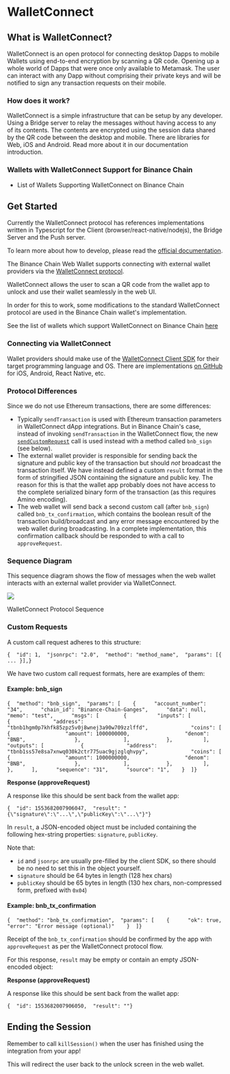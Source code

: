 # WalletConnect

## **What is WalletConnect?** <a id="what-is-walletconnect"></a>

WalletConnect is an open protocol for connecting desktop Dapps to mobile Wallets using end-to-end encryption by scanning a QR code. Opening up a whole world of Dapps that were once only available to Metamask. The user can interact with any Dapp without comprising their private keys and will be notified to sign any transaction requests on their mobile.

### How does it work? <a id="how-does-it-work"></a>

WalletConnect is a simple infrastructure that can be setup by any developer. Using a Bridge server to relay the messages without having access to any of its contents. The contents are encrypted using the session data shared by the QR code between the desktop and mobile. There are libraries for Web, iOS and Android. Read more about it in our documentation introduction.

### Wallets with WalletConnect Support for Binance Chain <a id="wallets-with-walletconnect-support-for-binance-chain"></a>

* List of Wallets Supporting WalletConnect on Binance Chain

## Get Started <a id="get-started"></a>

Currently the WalletConnect protocol has references implementations written in Typescript for the Client \(browser/react-native/nodejs\), the Bridge Server and the Push server.

To learn more about how to develop, please read the [official documentation](https://docs.walletconnect.org/).

The Binance Chain Web Wallet supports connecting with external wallet providers via the [WalletConnect protocol](https://docs.walletconnect.org/tech-spec).

WalletConnect allows the user to scan a QR code from the wallet app to unlock and use their wallet seamlessly in the web UI.

In order for this to work, some modifications to the standard WalletConnect protocol are used in the Binance Chain wallet's implementation.

See the list of wallets which support WalletConnect on Binance Chain [here](https://docs.binance.org/wallets/walletconnect-support.html)​

### Connecting via WalletConnect <a id="connecting-via-walletconnect"></a>

Wallet providers should make use of the [WalletConnect Client SDK](https://docs.walletconnect.org/client-sdk) for their target programming language and OS. There are implementations [on GitHub](https://github.com/walletconnect) for iOS, Android, React Native, etc.

### Protocol Differences <a id="protocol-differences"></a>

Since we do not use Ethereum transactions, there are some differences:

* Typically `sendTransaction` is used with Ethereum transaction parameters in WalletConnect dApp integrations. But in Binance Chain's case, instead of invoking `sendTransaction` in the WalletConnect flow, the new [`sendCustomRequest`](https://docs.walletconnect.org/client-sdk#send-custom-request) call is used instead with a method called `bnb_sign` \(see below\).
* The external wallet provider is responsible for sending back the signature and public key of the transaction but should _not_ broadcast the transaction itself. We have instead defined a custom `result` format in the form of stringified JSON containing the signature and public key. The reason for this is that the wallet app probably does not have access to the complete serialized binary form of the transaction \(as this requires Amino encoding\).
* The web wallet will send back a second custom call \(after `bnb_sign`\) called `bnb_tx_confirmation`, which contains the boolean result of the transaction build/broadcast and any error message encountered by the web wallet during broadcasting. In a complete implementation, this confirmation callback should be responded to with a call to `approveRequest`.

### Sequence Diagram <a id="sequence-diagram"></a>

This sequence diagram shows the flow of messages when the web wallet interacts with an external wallet provider via WalletConnect.

![](https://docs.binance.org/assets/walletconnect_sequence.png)

WalletConnect Protocol Sequence

### Custom Requests <a id="custom-requests"></a>

A custom call request adheres to this structure:

```text
{  "id": 1,  "jsonrpc": "2.0",  "method": "method_name",  "params": [{ ... }],}
```

We have two custom call request formats, here are examples of them:

#### Example: bnb\_sign <a id="example-bnb_sign"></a>

```text
{  "method": "bnb_sign",  "params": [    {      "account_number": "34",      "chain_id": "Binance-Chain-Ganges",      "data": null,      "memo": "test",      "msgs": [        {          "inputs": [            {              "address": "tbnb1hgm0p7khfk85zpz5v0j8wnej3a90w709zzlffd",              "coins": [                {                  "amount": 1000000000,                  "denom": "BNB",                },              ],            },          ],          "outputs": [            {              "address": "tbnb1ss57e8sa7xnwq030k2ctr775uac9gjzglqhvpy",              "coins": [                {                  "amount": 1000000000,                  "denom": "BNB",                },              ],            },          ],        },      ],      "sequence": "31",      "source": "1",    }  ]}
```

**Response \(approveRequest\)**

A response like this should be sent back from the wallet app:

```text
{  "id": 1553682007906047,  "result": "{\"signature\":\"...\",\"publicKey\":\"...\"}"}
```

In `result`, a JSON-encoded object must be included containing the following hex-string properties: `signature`, `publicKey`.

Note that:

* `id` and `jsonrpc` are usually pre-filled by the client SDK, so there should be no need to set this in the object yourself.
* `signature` should be 64 bytes in length \(128 hex chars\)
* `publicKey` should be 65 bytes in length \(130 hex chars, non-compressed form, prefixed with `0x04`\)

#### Example: bnb\_tx\_confirmation <a id="example-bnb_tx_confirmation"></a>

```text
{  "method": "bnb_tx_confirmation",  "params": [    {      "ok": true,      "error": "Error message (optional)"    }  ]}
```

Receipt of the `bnb_tx_confirmation` should be confirmed by the app with `approveRequest` as per the WalletConnect protocol flow.

For this response, `result` may be empty or contain an empty JSON-encoded object:

**Response \(approveRequest\)**

A response like this should be sent back from the wallet app:

```text
{  "id": 1553682007906050,  "result": ""}
```

## Ending the Session <a id="ending-the-session"></a>

Remember to call `killSession()` when the user has finished using the integration from your app!

This will redirect the user back to the unlock screen in the web wallet.

